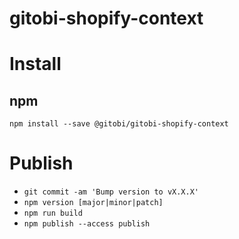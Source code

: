# gitobi-shopify-context

# Install

## npm

`npm install --save @gitobi/gitobi-shopify-context`

# Publish

- `git commit -am 'Bump version to vX.X.X'`
- `npm version [major|minor|patch]`
- `npm run build`
- `npm publish --access publish`
